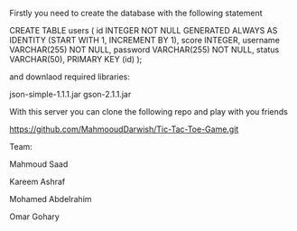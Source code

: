 Firstly you need to create the database with the following statement 

CREATE TABLE users (
    id INTEGER NOT NULL GENERATED ALWAYS AS IDENTITY (START WITH 1, INCREMENT BY 1),
    score INTEGER,
    username VARCHAR(255) NOT NULL,
    password VARCHAR(255) NOT NULL,
    status VARCHAR(50),
    PRIMARY KEY (id)
);

and downlaod required libraries:

json-simple-1.1.1.jar
gson-2.1.1.jar

With this server you can clone the following repo and play with you friends 

https://github.com/MahmooudDarwish/Tic-Tac-Toe-Game.git

Team:

Mahmoud Saad

Kareem Ashraf

Mohamed Abdelrahim

Omar Gohary

